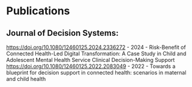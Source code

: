 # Publications

## Journal of Decision Systems: <br/>
https://doi.org/10.1080/12460125.2024.2336272 - 2024 -  Risk-Benefit of Connected Health-Led Digital Transformation: A Case Study in Child and Adolescent Mental Health Service Clinical Decision-Making Support<br/>
https://doi.org/10.1080/12460125.2022.2083049 - 2022 - Towards a blueprint for decision support in connected health: scenarios in maternal and child health <br/> 

